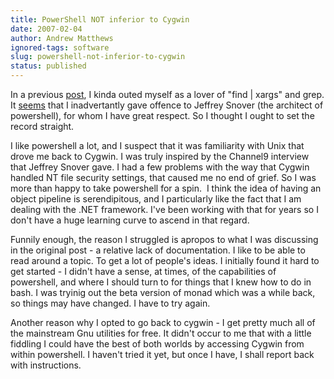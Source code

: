 ```yaml
---
title: PowerShell NOT inferior to Cygwin
date: 2007-02-04
author: Andrew Matthews
ignored-tags: software
slug: powershell-not-inferior-to-cygwin
status: published
---
```


In a previous [post](http://aabs.wordpress.com/2007/02/02/why-open-source-software-development-environments-are-crap/), I kinda outed myself as a lover of "find \| xargs" and grep. It [seems](http://digg.com/programming/Why_open_source_software_development_environments_are_crap) that I inadvertantly gave offence to Jeffrey Snover (the architect of powershell), for whom I have great respect. So I thought I ought to set the record straight.

I like powershell a lot, and I suspect that it was familiarity with Unix that drove me back to Cygwin. I was truly inspired by the Channel9 interview that Jeffrey Snover gave. I had a few problems with the way that Cygwin handled NT file security settings, that caused me no end of grief. So I was more than happy to take powershell for a spin.  I think the idea of having an object pipeline is serendipitous, and I particularly like the fact that I am dealing with the .NET framework. I've been working with that for years so I don't have a huge learning curve to ascend in that regard.

Funnily enough, the reason I struggled is apropos to what I was discussing in the original post - a relative lack of documentation. I like to be able to read around a topic. To get a lot of people's ideas. I initially found it hard to get started - I didn't have a sense, at times, of the capabilities of powershell, and where I should turn to for things that I knew how to do in bash. I was tryinig out the beta version of monad which was a while back, so things may have changed. I have to try again.

Another reason why I opted to go back to cygwin - I get pretty much all of the mainstream Gnu utilities for free. It didn't occur to me that with a little fiddling I could have the best of both worlds by accessing Cygwin from within powershell. I haven't tried it yet, but once I have, I shall report back with instructions.
